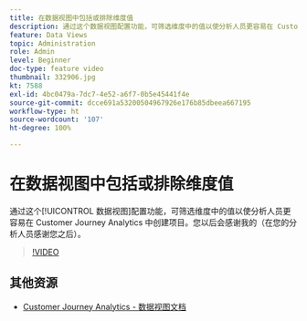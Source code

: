 ```yaml
---
title: 在数据视图中包括或排除维度值
description: 通过这个数据视图配置功能，可筛选维度中的值以使分析人员更容易在 Customer Journey Analytics 中创建项目。您以后会感谢我的（在您的分析人员感谢您之后）。
feature: Data Views
topic: Administration
role: Admin
level: Beginner
doc-type: feature video
thumbnail: 332906.jpg
kt: 7588
exl-id: 4bc0479a-7dc7-4e52-a6f7-0b5e45441f4e
source-git-commit: dcce691a53200504967926e176b85dbeea667195
workflow-type: ht
source-wordcount: '107'
ht-degree: 100%

---
```


# 在数据视图中包括或排除维度值

通过这个[!UICONTROL 数据视图]配置功能，可筛选维度中的值以使分析人员更容易在 Customer Journey Analytics 中创建项目。您以后会感谢我的（在您的分析人员感谢您之后）。

>[!VIDEO](https://video.tv.adobe.com/v/332906/?quality=12&learn=on)

## 其他资源

* [Customer Journey Analytics - 数据视图文档](https://experienceleague.adobe.com/docs/analytics-platform/using/cja-dataviews/create-dataview.html)
